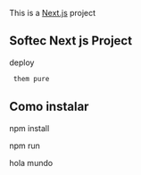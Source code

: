 This is a [Next.js](https://nextjs.org/) project 

## Softec Next js Project 

deploy

```bash
 them pure 
```

## Como instalar

npm install

npm run

hola mundo